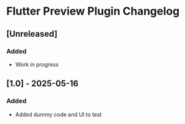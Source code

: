 # Flutter Preview Plugin Changelog

## [Unreleased]
### Added
- Work in progress

## [1.0] - 2025-05-16
### Added
- Added dummy code and UI to test
